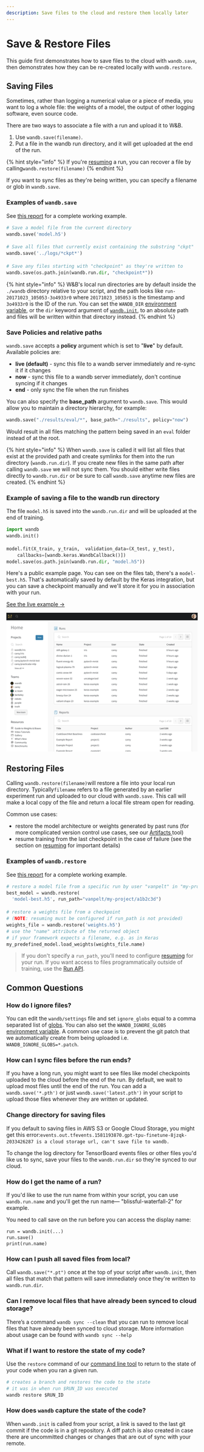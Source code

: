 ```yaml
---
description: Save files to the cloud and restore them locally later
---
```


# Save & Restore Files

This guide first demonstrates how to save files to the cloud with `wandb.save`, then demonstrates how they can be re-created locally with `wandb.restore`.

## Saving Files

Sometimes, rather than logging a numerical value or a piece of media, you want to log a whole file: the weights of a model, the output of other logging software, even source code.

There are two ways to associate a file with a run and upload it to W\&B.

1. Use `wandb.save(filename)`.
2. Put a file in the wandb run directory, and it will get uploaded at the end of the run.

{% hint style="info" %}
If you're [resuming](resuming.md) a run, you can recover a file by calling`wandb.restore(filename)`
{% endhint %}

If you want to sync files as they're being written, you can specify a filename or glob in `wandb.save`.

### Examples of `wandb.save`

See [this report](https://app.wandb.ai/lavanyashukla/save\_and\_restore/reports/Saving-and-Restoring-Models-with-W%26B--Vmlldzo3MDQ3Mw) for a complete working example.

```python
# Save a model file from the current directory
wandb.save('model.h5')

# Save all files that currently exist containing the substring "ckpt"
wandb.save('../logs/*ckpt*')

# Save any files starting with "checkpoint" as they're written to
wandb.save(os.path.join(wandb.run.dir, "checkpoint*"))
```

{% hint style="info" %}
W\&B's local run directories are by default inside the `./wandb` directory relative to your script, and the path looks like `run-20171023_105053-3o4933r0` where `20171023_105053` is the timestamp and `3o4933r0` is the ID of the run. You can set the `WANDB_DIR` [environment variable](environment-variables.md), or the `dir` keyword argument of [`wandb.init`](../launch.md), to an absolute path and files will be written within that directory instead.
{% endhint %}

### Save Policies and relative paths

`wandb.save` accepts a **policy** argument which is set to "**live**" by default. Available policies are:

* **live (default)** - sync this file to a wandb server immediately and re-sync it if it changes
* **now** - sync this file to a wandb server immediately, don't continue syncing if it changes
* **end** - only sync the file when the run finishes

You can also specify the **base\_path** argument to `wandb.save`. This would allow you to maintain a directory hierarchy, for example:

```python
wandb.save("./results/eval/*", base_path="./results", policy="now")
```

Would result in all files matching the pattern being saved in an `eval` folder instead of at the root.

{% hint style="info" %}
When `wandb.save` is called it will list all files that exist at the provided path and create symlinks for them into the run directory (`wandb.run.dir`). If you create new files in the same path after calling `wandb.save` we will not sync them. You should either write files directly to `wandb.run.dir` or be sure to call `wandb.save` anytime new files are created.
{% endhint %}

### Example of saving a file to the wandb run directory

The file `model.h5` is saved into the `wandb.run.dir` and will be uploaded at the end of training.

```python
import wandb
wandb.init()

model.fit(X_train, y_train,  validation_data=(X_test, y_test),
    callbacks=[wandb.keras.WandbCallback()])
model.save(os.path.join(wandb.run.dir, "model.h5"))
```

Here's a public example page. You can see on the files tab, there's a `model-best.h5`. That's automatically saved by default by the Keras integration, but you can save a checkpoint manually and we'll store it for you in association with your run.

[See the live example →](https://app.wandb.ai/wandb/neurips-demo/runs/206aacqo/files)

![](<../../../.gitbook/assets/image (39) (6) (1) (1) (3) (10).png>)

## Restoring Files

Calling `wandb.restore(filename)`will restore a file into your local run directory. Typically`filename` refers to a file generated by an earlier experiment run and uploaded to our cloud with `wandb.save`. This call will make a local copy of the file and return a local file stream open for reading.

Common use cases:

* restore the model architecture or weights generated by past runs (for more complicated version control use cases, see our [Artifacts ](../../artifacts/)tool)
* resume training from the last checkpoint in the case of failure (see the section on [resuming](resuming.md) for important details)

### Examples of `wandb.restore`

See [this report](https://app.wandb.ai/lavanyashukla/save\_and\_restore/reports/Saving-and-Restoring-Models-with-W%26B--Vmlldzo3MDQ3Mw) for a complete working example.

```python
# restore a model file from a specific run by user "vanpelt" in "my-project"
best_model = wandb.restore(
  'model-best.h5', run_path="vanpelt/my-project/a1b2c3d")

# restore a weights file from a checkpoint
# (NOTE: resuming must be configured if run_path is not provided)
weights_file = wandb.restore('weights.h5')
# use the "name" attribute of the returned object
# if your framework expects a filename, e.g. as in Keras
my_predefined_model.load_weights(weights_file.name)
```

> If you don't specify a `run_path`, you'll need to configure [resuming](resuming.md) for your run. If you want access to files programmatically outside of training, use the [Run API](../public-api-guide.md).

## Common Questions

### How do I ignore files?

You can edit the `wandb/settings` file and set `ignore_globs` equal to a comma separated list of [globs](https://en.wikipedia.org/wiki/Glob\_\(programming\)). You can also set the `WANDB_IGNORE_GLOBS` [environment variable](environment-variables.md). A common use case is to prevent the git patch that we automatically create from being uploaded i.e. `WANDB_IGNORE_GLOBS=*.patch`.

### How can I sync files before the run ends?

If you have a long run, you might want to see files like model checkpoints uploaded to the cloud before the end of the run. By default, we wait to upload most files until the end of the run. You can add a `wandb.save('*.pth')` or just `wandb.save('latest.pth')` in your script to upload those files whenever they are written or updated.

### Change directory for saving files

If you default to saving files in AWS S3 or Google Cloud Storage, you might get this error:`events.out.tfevents.1581193870.gpt-tpu-finetune-8jzqk-2033426287 is a cloud storage url, can't save file to wandb.`

To change the log directory for TensorBoard events files or other files you'd like us to sync, save your files to the `wandb.run.dir` so they're synced to our cloud.

### How do I get the name of a run?

If you'd like to use the run name from within your script, you can use `wandb.run.name` and you'll get the run name— "blissful-waterfall-2" for example.

You need to call save on the run before you can access the display name:

```
run = wandb.init(...)
run.save()
print(run.name)
```

### How can I push all saved files from local?

Call `wandb.save("*.pt")` once at the top of your script after `wandb.init`, then all files that match that pattern will save immediately once they're written to `wandb.run.dir`.

### Can I remove local files that have already been synced to cloud storage?

There’s a command `wandb sync --clean` that you can run to remove local files that have already been synced to cloud storage. More information about usage can be found with `wandb sync --help`

### What if I want to restore the state of my code?

Use the `restore` command of our [command line tool](../../../ref/cli/) to return to the state of your code when you ran a given run.

```python
# creates a branch and restores the code to the state
# it was in when run $RUN_ID was executed
wandb restore $RUN_ID
```

### **How does `wandb` capture the state of the code?**

When `wandb.init` is called from your script, a link is saved to the last git commit if the code is in a git repository. A diff patch is also created in case there are uncommitted changes or changes that are out of sync with your remote.
